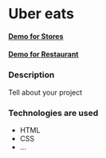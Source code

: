 # Uber eats 

#### [Demo for Stores](https://annasakivska.github.io/uber-eats-landing/src/stores.html)
#### [Demo for Restaurant](https://annasakivska.github.io/uber-eats-landing/src/restaurant.html)

### Description

Tell about your project

### Technologies are used

- HTML
- CSS
- ...
